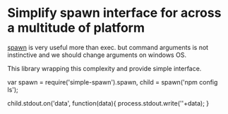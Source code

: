 Simplify spawn interface for across a multitude of platform
========================================
[spawn](http://nodejs.org/api/child_process.html#child_process_child_process_spawn_command_args_options) is very useful more than exec.
but command arguments is not instinctive and we should change arguments on windows OS.

This library wrapping this complexity and provide simple interface.


var spawn = require('simple-spawn').spawn,
    child = spawn('npm config ls');

child.stdout.on('data', function(data){
    process.stdout.write(''+data);
}
